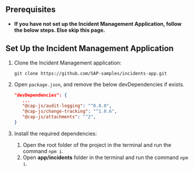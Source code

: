## Prerequisites

- **If you have not set up the Incident Management Application, follow the below steps. Else skip this page.**

## Set Up the Incident Management Application

1. Clone the Incident Management application:
   
   `git clone https://github.com/SAP-samples/incidents-app.git` 

2. Open `package.json`, and remove the below devDependencies if exists.

   ```json
   "devDependencies": {
      ...
      "@cap-js/audit-logging": "^0.8.0",
      "@cap-js/change-tracking": "^1.0.6",
      "@cap-js/attachments": "^2",
   }
   ```

3. Install the required dependencies:

   1. Open the root folder of the project in the terminal and run the command `npm i`.
   2. Open **app/incidents** folder in the terminal and run the command `npm i`.
